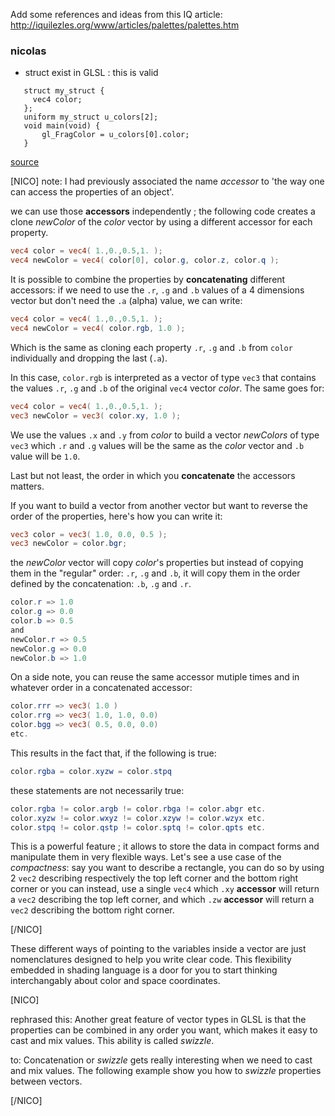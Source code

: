 Add some references and ideas from this IQ article: http://iquilezles.org/www/articles/palettes/palettes.htm

 ### nicolas
 * struct exist in GLSL : this is valid
 ```precision mediump float;
    struct my_struct {
      vec4 color;
    };
    uniform my_struct u_colors[2];
    void main(void) {
        gl_FragColor = u_colors[0].color;
    }
 ```
[source](https://github.com/KhronosGroup/WebGL/blob/master/sdk/tests/conformance/glsl/misc/shader-with-array-of-structs-uniform.html)





[NICO]
note: I had previously associated the name *accessor* to 'the way one can access the properties of an object'.

we can use those **accessors** independently ; the following code creates a clone *newColor* of the *color* vector by using a different accessor for each property.
```glsl
vec4 color = vec4( 1.,0.,0.5,1. );
vec4 newColor = vec4( color[0], color.g, color.z, color.q );
```

It is possible to combine the properties by **concatenating** different accessors:
if we need to use the ```.r```, ```.g``` and ```.b``` values of a 4 dimensions vector but don't need the ```.a``` (alpha) value, we can write:

```glsl
vec4 color = vec4( 1.,0.,0.5,1. );
vec4 newColor = vec4( color.rgb, 1.0 );
```

Which is the same as cloning each property ```.r```, ```.g``` and ```.b``` from ```color``` individually and dropping the last (```.a```).

In this case, ```color.rgb``` is interpreted as a vector of type ```vec3``` that contains the values ```.r```, ```.g``` and ```.b``` of the original ```vec4``` vector *color*.
The same goes for:

```glsl
vec4 color = vec4( 1.,0.,0.5,1. );
vec3 newColor = vec3( color.xy, 1.0 );
```

We use the values ```.x``` and ```.y``` from *color* to build a vector *newColors* of type ```vec3``` which ```.r``` and ```.g``` values will be the same as the *color* vector and ```.b``` value will be ```1.0```.

Last but not least, the order in which you **concatenate** the accessors matters.

If you want to build a vector from another vector but want to reverse the order of the properties, here's how you can write it:

```glsl
vec3 color = vec3( 1.0, 0.0, 0.5 );
vec3 newColor = color.bgr;
```

the *newColor* vector will copy *color*'s properties but instead of copying them in the "regular" order: ```.r```, ```.g``` and ```.b```,
it will copy them in the order defined by the concatenation: ```.b```, ```.g``` and ```.r```.

```glsl
color.r => 1.0
color.g => 0.0
color.b => 0.5
and
newColor.r => 0.5
newColor.g => 0.0
newColor.b => 1.0
```

On a side note, you can reuse the same accessor mutiple times and in whatever order in a concatenated accessor:

```glsl
color.rrr => vec3( 1.0 )
color.rrg => vec3( 1.0, 1.0, 0.0)
color.bgg => vec3( 0.5, 0.0, 0.0)
etc.
```

This results in the fact that, if the following is true:

```glsl
color.rgba = color.xyzw = color.stpq
```

these statements are not necessarily true:

```glsl
color.rgba != color.argb != color.rbga != color.abgr etc.
color.xyzw != color.wxyz != color.xzyw != color.wzyx etc.
color.stpq != color.qstp != color.sptq != color.qpts etc.
```

This is a powerful feature ; it allows to store the data in compact forms and manipulate them in very flexible ways.
Let's see a use case of the *compactness*: say you want to describe a rectangle, you can do so by using 2 ```vec2``` describing respectively the top left corner and the bottom right corner
or you can instead, use a single ```vec4``` which ```.xy``` **accessor** will return a ```vec2``` describing the top left corner, and which ```.zw``` **accessor** will return a ```vec2``` describing the bottom right corner.

[/NICO]

These different ways of pointing to the variables inside a vector are just nomenclatures designed to help you write clear code. This flexibility embedded in shading language is a door for you to start thinking interchangably about color and space coordinates. 

[NICO]

rephrased this:
Another great feature of vector types in GLSL is that the properties can be combined in any order you want, which makes it easy to cast and mix values. This ability is called *swizzle*.

to:
Concatenation or *swizzle* gets really interesting when we need to cast and mix values. The following example show you how to *swizzle* properties between vectors.

[/NICO]